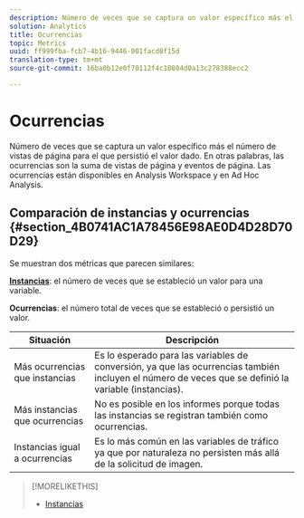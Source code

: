 ```yaml
---
description: Número de veces que se captura un valor específico más el número de vistas de página para el que persistió el valor dado. En otras palabras, las ocurrencias son la suma de vistas de página y eventos de página. Las ocurrencias están disponibles en Analysis Workspace y en Ad Hoc Analysis.
solution: Analytics
title: Ocurrencias
topic: Metrics
uuid: ff999fba-fcb7-4b16-9446-001facd0f15d
translation-type: tm+mt
source-git-commit: 16ba0b12e0f70112f4c10804d0a13c278388ecc2

---
```



# Ocurrencias

Número de veces que se captura un valor específico más el número de vistas de página para el que persistió el valor dado. En otras palabras, las ocurrencias son la suma de vistas de página y eventos de página. Las ocurrencias están disponibles en Analysis Workspace y en Ad Hoc Analysis.

## Comparación de instancias y ocurrencias {#section_4B0741AC1A78456E98AE0D4D28D70D29}

Se muestran dos métricas que parecen similares:

**[Instancias](/help/components/c-variables/c-metrics/metrics-instance.md)**: el número de veces que se estableció un valor para una variable.

**Ocurrencias**: el número total de veces que se estableció o persistió un valor.

| Situación | Descripción |
|---|---|
| Más ocurrencias que instancias | Es lo esperado para las variables de conversión, ya que las ocurrencias también incluyen el número de veces que se definió la variable (instancias). |
| Más instancias que ocurrencias | No es posible en los informes porque todas las instancias se registran también como ocurrencias. |
| Instancias igual a ocurrencias | Es lo más común en las variables de tráfico ya que por naturaleza no persisten más allá de la solicitud de imagen. |

>[!MORELIKETHIS]
>
>* [Instancias](/help/components/c-variables/c-metrics/metrics-instance.md)

